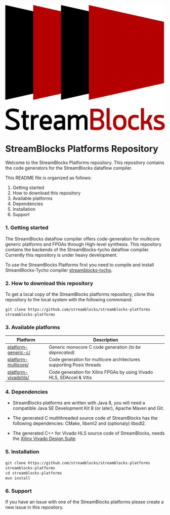 ![Logo](doc/streamblocks-logo.png)

StreamBlocks Platforms Repository
=================================

Welcome to the StreamBlocks Platforms repository. This repository contains the code generators for the StreamBlocks dataflow compiler.

This README file is organized as follows:
1. Getting started
2. How to download this repository
3. Available platforms
4. Dependencies
5. Installation
6. Support

### 1. Getting started

The StreamBlocks dataflow compiler offers code-generation for multicore generic platforms and FPGAs through High-level synthesis. This repository contains the backends of the StreamBlocks-tycho dataflow compiler. Currently this repository is under heavy development.

To use the StreamBlocks Platforms first you need to compile and install StreamBlocks-Tycho compiler [streamblocks-tycho](https://github.com/streamblocks/streamblocks-tycho/blob/master/README.md).

### 2. How to download this repository

To get a local copy of the StreamBlocks platforms repository, clone this repository to the local system with the following commmand:
```
git clone https://github.com/streamblocks/streamblocks-platforms streamblocks-platforms
```

### 3. Available platforms

Platform                   | Description           | 
---------------------------|-----------------------|
[platform-generic-c/][]    | Generic monocore C code generation <i> (to be deprecated)</i>  <br> |
[platform-multicore/][]    | Code generation for multicore architectures supporting Posix threads <br> |
[platform-vivadohls/][]    | Code generation for Xilinx FPGAs by using Vivado HLS, SDAccel & Vitis <br>   |  



### 4. Dependencies

* StreamBlocks platforms are written with Java 8, you will need a compatible Java SE Development Kit 8 (or later), Apache Maven and Git.


* The generated C multithreaded source code of StreamBlocks has the following dependencies: CMake, libxml2 and (optionaly) libsdl2.


* The generated C++ for Vivado HLS source code of StreamBlocks, needs the [Xilinx Vivado Design Suite](https://www.xilinx.com/products/design-tools/vivado.html).


### 5. Installation

```
git clone https://github.com/streamblocks/streamblocks-platforms streamblocks-platforms
cd streamblocks-platforms
mvn install
```

### 6. Support

If you have an issue with one of the StreamBlocks platforms please create a new issue in this repository.


[.]:.
[platform-generic-c/]:platform-multicore/
[platform-multicore/]:platform-multicore/
[platform-vivadohls/]:platform-vivadohls/

